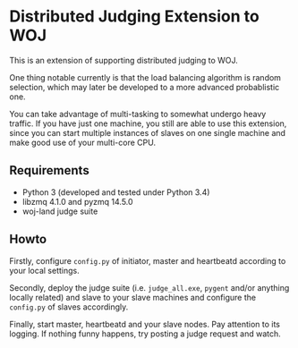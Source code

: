 Distributed Judging Extension to WOJ
====

This is an extension of supporting distributed judging to WOJ.

One thing notable currently is that the load balancing algorithm is random
selection, which may later be developed to a more advanced probablistic
one.

You can take advantage of multi-tasking to somewhat undergo heavy traffic.
If you have just one machine, you still are able to use this extension,
since you can start multiple instances of slaves on one single machine and
make good use of your multi-core CPU.

Requirements
----

* Python 3 (developed and tested under Python 3.4)
* libzmq 4.1.0 and pyzmq 14.5.0
* woj-land judge suite


Howto
----

Firstly, configure `config.py` of initiator, master and heartbeatd
according to your local settings.

Secondly, deploy the judge suite (i.e. `judge_all.exe`, `pygent` and/or
anything locally related) and slave to your slave machines and configure
the `config.py` of slaves accordingly.

Finally, start master, heartbeatd and your slave nodes. Pay attention
to its logging. If nothing funny happens, try posting a judge request and
watch.

